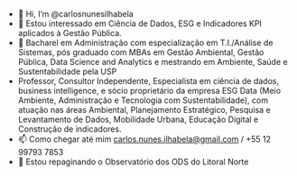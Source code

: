 - 👋 Hi, I’m @carlosnunesilhabela
 - 👀 Estou interessado em Ciência de Dados, ESG e Indicadores KPI aplicados à Gestão Pública.
- 🌱 Bacharel em Administração com especialização em T.I./Análise de Sistemas, pós graduado com MBAs em Gestão Ambiental, Gestão Pública, Data Science and Analytics e mestrando em Ambiente, Saúde e Sustentabilidade pela USP 
- Professor, Consultor Independente, Especialista em ciência de dados, business intelligence, e sócio proprietário da empresa ESG Data (Meio Ambiente, Administração e Tecnologia com Sustentabilidade), com atuação nas áreas Ambiental, Planejamento Estratégico, Pesquisa e Levantamento de Dados, Mobilidade Urbana, Educação Digital e Construção de indicadores.
- 📫 Como chegar até mim carlos.nunes.ilhabela@gmail.com / +55 12 99793 7853
- 💞️ Estou repaginando o Observatório dos ODS do Litoral Norte

